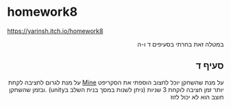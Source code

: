 # homework8
 https://yarinsh.itch.io/homework8
<div dir='rtl' lang='he'>
 
 במטלה זאת בחרתי בסעיפים ד ו-ה
 
 ## סעיף ד
  על מנת שהשחקן יוכל לחצוב הוספתי את הסקריפט [Mine](https://github.com/gamedev-yarin/homework8/blob/main/Assets/Scripts/2-player/Mine.cs) על מנת לגרום לחציבה לקחת יותר זמן  חציבה לוקחת 3 שניות (ניתן לשנות במסך בנית השלב בunity) .ובזמן שהשחקן חוצב הוא לא יכול לזוז

 
 </div>
